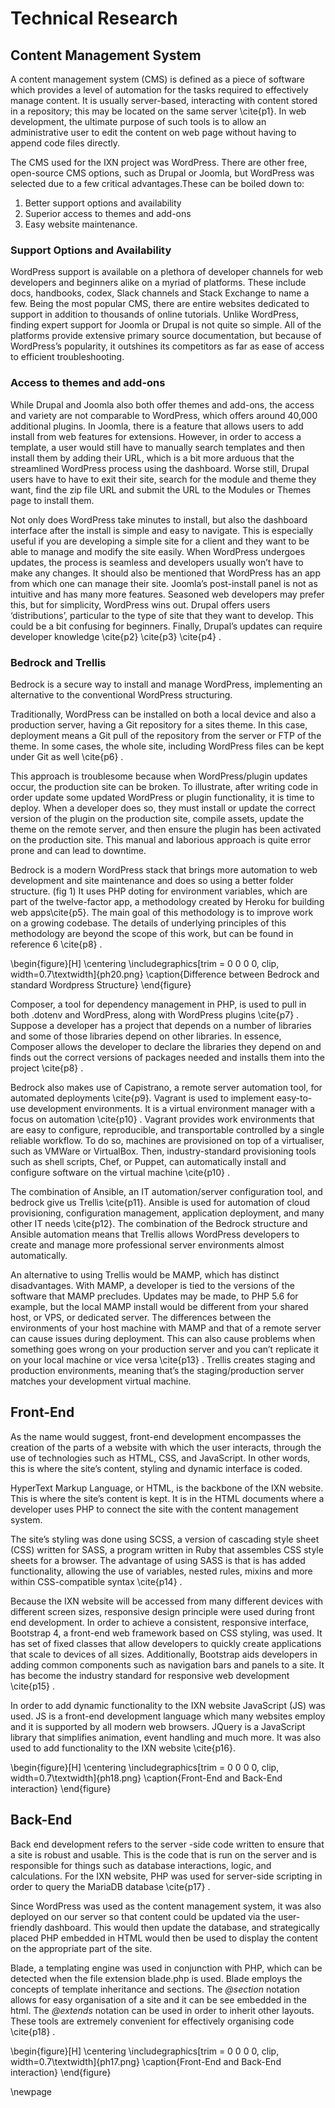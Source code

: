 
# Technical Research

## Content Management System

A content management system (CMS) is defined as a piece of software which provides a level of automation for the tasks required to effectively manage content. It is usually server-based, interacting with content stored in a repository; this may be located on the same server \cite{p1}. In web development, the ultimate purpose of such tools is to allow an administrative user to edit the content on web page without having to append code files directly.

The CMS used for the IXN project was WordPress.  There are other free, open-source CMS options, such as Drupal or Joomla, but WordPress was selected due to a few critical advantages.These can be boiled down to:

1) Better support options and availability
2) Superior access to themes and add-ons
3) Easy website maintenance.

### Support Options and Availability 

WordPress support is available on a plethora of developer channels for web developers and beginners alike on a myriad of platforms. These include docs, handbooks, codex, Slack channels and Stack Exchange to name a few. Being the most popular CMS, there are entire websites dedicated to support in addition to thousands of online tutorials.
Unlike WordPress, finding expert support for Joomla or Drupal is not quite so simple. All of the platforms provide extensive primary source documentation, but because of WordPress’s popularity, it outshines its competitors as far as ease of access to efficient troubleshooting. 

### Access to themes and add-ons 

While Drupal and Joomla also both offer themes and add-ons, the access and variety are not comparable to WordPress, which offers around 40,000 additional plugins.  In Joomla, there is a feature that allows users to add install from web features for extensions. However, in order to access a template, a user would still have to manually search templates and then install them by adding their URL, which is a bit more arduous that the streamlined WordPress process using the dashboard. Worse still, Drupal users have to have to exit their site, search for the module and theme they want, find the zip file URL and submit the URL to the Modules or Themes page to install them. 


Not only does WordPress take minutes to install, but also the dashboard interface after the install is simple and easy to navigate. This is especially useful if you are developing a simple site for a client and they want to be able to manage and modify the site easily. When WordPress undergoes updates, the process is seamless and developers usually won’t have to make any changes. It should also be mentioned that WordPress has an app from which one can manage their site. Joomla’s post-install panel is not as intuitive and has many more features. Seasoned web developers may prefer this, but for simplicity, WordPress wins out. Drupal offers users ‘distributions’, particular to the type of site that they want to develop. This could be a bit confusing for beginners. Finally, Drupal’s updates can require developer knowledge \cite{p2} \cite{p3} \cite{p4} .

### Bedrock and Trellis

Bedrock is a secure way to install and manage WordPress, implementing an alternative to the conventional WordPress structuring.

Traditionally, WordPress can be installed on both a local device and also a production server, having a Git repository for a sites theme. In this case, deployment means a Git pull of the repository from the server or FTP of the theme. In some cases, the whole site, including WordPress files can be kept under Git as well \cite{p6} .

This approach is troublesome because when WordPress/plugin updates occur, the production site can be broken. To illustrate, after writing code in order update some updated WordPress or plugin functionality, it is time to deploy. When a developer does so, they must install or update the correct version of the plugin on the production site, compile assets, update the theme on the remote server, and then ensure the plugin has been activated on the production site.  This manual and laborious approach is quite error prone and can lead to downtime.

Bedrock is a modern WordPress stack that brings more automation to web development and site maintenance and does so using a better folder structure. (fig 1) It uses PHP doting for environment variables, which are part of the twelve-factor app, a methodology created by Heroku for building web apps\cite{p5}. The main goal of this methodology is to improve work on a growing codebase. The details of underlying principles of this methodology are beyond the scope of this work, but can be found in reference 6 \cite{p8} .

\begin{figure}[H]
      \centering
      \includegraphics[trim = 0 0 0 0, clip, width=0.7\textwidth]{ph20.png}
      \caption{Difference between Bedrock and standard Wordpress Structure}
 \end{figure}

 Composer, a tool for dependency management in PHP,  is used to pull in both .dotenv and WordPress, along with WordPress plugins \cite{p7} . Suppose a developer has a project that depends on a number of libraries and some of those libraries depend on other libraries. In essence, Composer allows the developer to declare the libraries they depend on and finds out the correct versions of packages needed and installs them into the project \cite{p8} .

Bedrock also makes use of Capistrano, a remote server automation tool, for automated deployments \cite{p9}. Vagrant is used to implement easy-to-use development environments. It is a virtual environment manager with a focus on automation \cite{p10} .  Vagrant provides work environments that are easy to configure, reproducible, and transportable controlled by a single reliable workflow. To do so, machines are provisioned on top of a virtualiser, such as VMWare or VirtualBox. Then, industry-standard provisioning tools such as shell scripts, Chef, or Puppet, can automatically install and configure software on the virtual machine \cite{p10} .

The combination of Ansible, an IT automation/server configuration tool, and bedrock give us Trellis \cite{p11}. Ansible is used for automation of cloud provisioning, configuration management, application deployment, and many other IT needs \cite{p12}. The combination of the Bedrock structure and Ansible automation means that Trellis allows WordPress developers to create and manage more professional server environments almost automatically.

An alternative to using Trellis would be MAMP, which has distinct disadvantages. With MAMP, a developer is tied to the versions of the software that MAMP precludes. Updates may be made, to PHP 5.6 for example, but the local MAMP install would be different from your shared host, or VPS, or dedicated server. The differences between the environments of your host machine with MAMP and that of a remote server can cause issues during deployment. This can also cause problems when something goes wrong on your production server and you can’t replicate it on your local machine or vice versa \cite{p13} .  Trellis creates staging and production environments, meaning that’s the staging/production server matches your development virtual machine.



## Front-End
As the name would suggest, front-end development encompasses the creation of the parts of a website with which the user interacts, through the use of technologies such as HTML, CSS, and JavaScript.  In other words, this is where the site’s content, styling and dynamic interface is coded.

HyperText Markup Language, or HTML, is the backbone of the IXN website. This is where the site’s content is kept. It is in the HTML documents where a developer uses PHP to connect the site with the content management system.

The site’s styling was done using SCSS, a version of cascading style sheet (CSS) written for SASS, a program written in Ruby that assembles CSS style sheets for a browser. The advantage of using SASS is that is has added functionality, allowing the use of variables, nested rules, mixins and more within CSS-compatible syntax \cite{p14} .  

Because the IXN website will be accessed from many different devices with different screen sizes, responsive design principle were used during front end development. In order to achieve
a consistent, responsive interface, Bootstrap 4, a front-end web framework based on CSS styling, was used. It has set of fixed classes that allow developers to quickly create applications that scale to devices of all sizes. Additionally, Bootstrap aids developers in adding common components such as navigation bars and panels to a site. It has become the industry standard for responsive web development \cite{p15} .  

In order to add dynamic functionality to the IXN website JavaScript (JS) was used.  JS is a front-end development language which many websites employ and it is supported by all modern web browsers. JQuery is a JavaScript library that simplifies animation, event handling and much more. It was also used to add functionality to the IXN website \cite{p16}.

\begin{figure}[H]
      \centering
      \includegraphics[trim = 0 0 0 0, clip, width=0.7\textwidth]{ph18.png}
      \caption{Front-End and Back-End interaction}
 \end{figure}

## Back-End
Back end development refers to the server -side code written to ensure that a site is robust and usable. This is the code that is run on the server and is responsible for things such as database interactions, logic, and calculations. For the IXN website, PHP was used for server-side scripting in order to query the MariaDB database \cite{p17} .  

Since WordPress was used as the content management system, it was also deployed on our server so that content could be updated via the user-friendly dashboard. This would then update the database, and strategically placed PHP embedded in HTML would then be used to display the content on the appropriate part of the site.

Blade, a templating engine was used in conjunction with PHP, which can be detected when the file extension blade.php is used. Blade employs the concepts of template inheritance and sections. The *@section* notation allows for easy organisation of a site and it can be see embedded in the html. The *@extends* notation can be used in order to inherit other layouts. These tools are extremely convenient for effectively organising code \cite{p18} .  

\begin{figure}[H]
      \centering
      \includegraphics[trim = 0 0 0 0, clip, width=0.7\textwidth]{ph17.png}
      \caption{Front-End and Back-End interaction}
 \end{figure}

 \newpage
